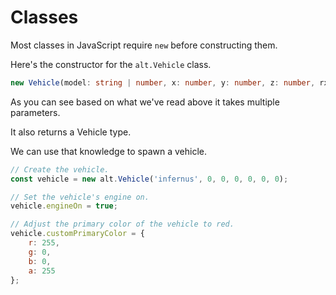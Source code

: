 # Classes

Most classes in JavaScript require `new` before constructing them.

Here's the constructor for the `alt.Vehicle` class.

```ts
new Vehicle(model: string | number, x: number, y: number, z: number, rx: number, ry: number, rz: number): Vehicle
```

As you can see based on what we've read above it takes multiple parameters.

It also returns a Vehicle type.

We can use that knowledge to spawn a vehicle.

```js
// Create the vehicle.
const vehicle = new alt.Vehicle('infernus', 0, 0, 0, 0, 0, 0);

// Set the vehicle's engine on.
vehicle.engineOn = true;

// Adjust the primary color of the vehicle to red.
vehicle.customPrimaryColor = {
    r: 255,
    g: 0,
    b: 0,
    a: 255
};
```
